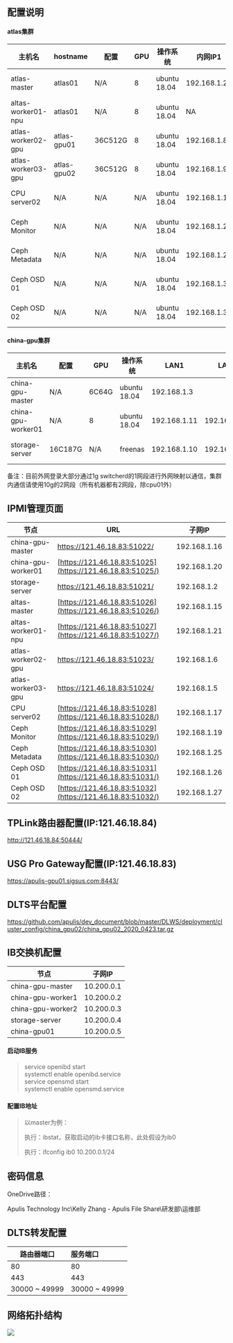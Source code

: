 ## 配置说明

#### atlas集群

| 主机名              | hostname    |配置   | GPU  | 操作系统       | 内网IP1      | 内网IP2（集群内通信）  | 登陆指令                      | 角色    |
|--------------------|-------------|-------| -----| --------------|--------------|----------------------|-------------------------------|--------|
| atlas-master       | atlas01     | N/A   | 8    | ubuntu 18.04  | 192.168.1.23 | 192.168.2.15         | ssh root@121.46.18.83 -p 50026| worker  |
| altas-worker01-npu | atlas01     |N/A    | 8    | ubuntu 18.04  | NA           | 192.168.2.14         | ssh root@121.46.18.83 -p 50027| master  |
| atlas-worker02-gpu | atlas-gpu01 |36C512G| 8    | ubuntu 18.04  | 192.168.1.8  | 192.168.2.11         | ssh root@121.46.18.83 -p 50023| worker  |
| atlas-worker03-gpu | atlas-gpu02 |36C512G| 8    | ubuntu 18.04  | 192.168.1.9  | 192.168.2.10         | ssh root@121.46.18.83 -p 50024| worker  |
| CPU server02       | N/A         |N/A    | N/A  | ubuntu 18.04  | 192.168.1.18 | 192.168.2.7          | ssh root@121.46.18.83 -p 50028|未使用    |
| Ceph Monitor       | N/A         |N/A    | N/A  | ubuntu 18.04  | 192.168.1.29 | 192.168.2.16         | ssh root@121.46.18.83 -p 50029|storage  |
| Ceph Metadata      | N/A         |N/A    | N/A  | ubuntu 18.04  | 192.168.1.24 | 192.168.2.18         | ssh root@121.46.18.83 -p 50030|storage  |
| Ceph OSD 01        | N/A         |N/A    | N/A  | ubuntu 18.04  | 192.168.1.30 | 192.168.2.17         | ssh root@121.46.18.83 -p 50031|storage  |
| Ceph OSD 02        | N/A         |N/A    | N/A  | ubuntu 18.04  | 192.168.1.31 | 192.168.2.13         | ssh root@121.46.18.83 -p 50032|storage  |

#### china-gpu集群

| 主机名             | 配置    | GPU   | 操作系统      | LAN1         | LAN2         | 登陆指令                       | 角色   |
| ------------------| ------- |-------| ------------ | ------------ | ------------ |--------------------------------| ------ |
| china-gpu-master  | N/A     | 6C64G | ubuntu 18.04 | 192.168.1.3  |              | ssh root@121.46.18.83 -p 50022 | master |
| china-gpu-worker01| N/A     | 8     | ubuntu 18.04 | 192.168.1.11 | 192.168.2.8  | ssh root@121.46.18.83 -p 50025 | worker |
| storage-server    | 16C187G | N/A   | freenas      | 192.168.1.10 | 192.168.2.12 | ssh root@121.46.18.83 -p 50021 | worker |

备注：目前外网登录大部分通过1g switcherd的1网段进行外网映射以通信，集群内通信请使用10g的2网段（所有机器都有2网段，除cpu01外）

## IPMI管理页面

| 节点                | URL                                                       | 子网IP        |
|---------------------|-----------------------------------------------------------|--------------|
| china-gpu-master    | https://121.46.18.83:51022/                               | 192.168.1.16 |
| china-gpu-worker01  | [https://121.46.18.83:51025](https://121.46.18.83:51025/) | 192.168.1.20 |
| storage-server      | https://121.46.18.83:51021/                               | 192.168.1.2  |
| altas-master        | [https://121.46.18.83:51026](https://121.46.18.83:51026/) | 192.168.1.15 |
| altas-worker01-npu  | [https://121.46.18.83:51027](https://121.46.18.83:51027/) | 192.168.1.21 |
| atlas-worker02-gpu  | https://121.46.18.83:51023/                               | 192.168.1.6  |
| atlas-worker03-gpu  | https://121.46.18.83:51024/                               | 192.168.1.5  |
| CPU server02        | [https://121.46.18.83:51028](https://121.46.18.83:51028/) | 192.168.1.17 |
| Ceph Monitor        | [https://121.46.18.83:51029](https://121.46.18.83:51029/) | 192.168.1.19 |
| Ceph Metadata       | [https://121.46.18.83:51030](https://121.46.18.83:51030/) | 192.168.1.25 |
| Ceph OSD 01         | [https://121.46.18.83:51031](https://121.46.18.83:51031/) | 192.168.1.26 |
| Ceph OSD 02         | [https://121.46.18.83:51032](https://121.46.18.83:51032/) | 192.168.1.27 |

## TPLink路由器配置(IP:121.46.18.84)

http://121.46.18.84:50444/


## USG Pro Gateway配置(IP:121.46.18.83)

https://apulis-gpu01.sigsus.com:8443/


## DLTS平台配置

https://github.com/apulis/dev_document/blob/master/DLWS/deployment/cluster_config/china_gpu02/china_gpu02_2020_0423.tar.gz

## IB交换机配置

| 节点                |  子网IP     |
| --------------------| ---------- |
| china-gpu-master    | 10.200.0.1 |
| china-gpu-worker1   | 10.200.0.2 |
| china-gpu-worker2   | 10.200.0.3 |
| storage-server      | 10.200.0.4 |
| china-gpu01         | 10.200.0.5 |

#### 启动IB服务

> service openibd start  
> systemctl enable openibd.service  
> service opensmd start  
> systemctl enable opensmd.service  

#### 配置IB地址

> 以master为例：
>
> 执行：ibstat，获取启动的ib卡接口名称，此处假设为ib0
>
> 执行：ifconfig  ib0 10.200.0.1/24

## 密码信息

OneDrive路径：

Apulis Technology Inc\Kelly Zhang - Apulis File Share\研发部\运维部

## DLTS转发配置

| 路由器端口               | 服务端口  |
| ------------------- | :-------------------------- |
| 80 | 80|
| 443 | 443 |
| 30000 ~ 49999 | 30000 ~ 49999 |

## 网络拓扑结构

<img src="topology.jpg"/>
